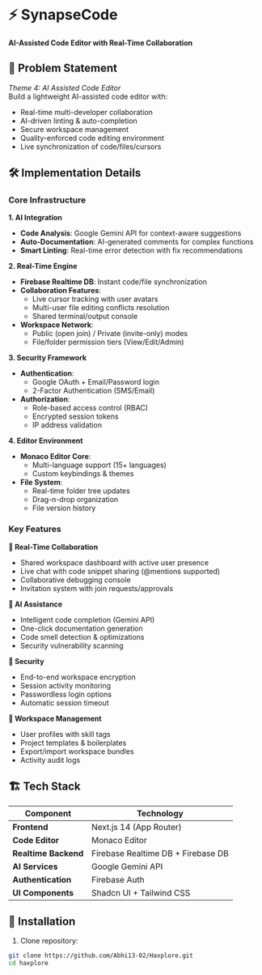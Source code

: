 ﻿# ⚡ SynapseCode  
**AI-Assisted Code Editor with Real-Time Collaboration**

## 🎯 Problem Statement
*Theme 4: AI Assisted Code Editor*  
Build a lightweight AI-assisted code editor with:
- Real-time multi-developer collaboration 
- AI-driven linting & auto-completion
- Secure workspace management
- Quality-enforced code editing environment
- Live synchronization of code/files/cursors

## 🛠️ Implementation Details
### Core Infrastructure
**1. AI Integration**  
- **Code Analysis**: Google Gemini API for context-aware suggestions
- **Auto-Documentation**: AI-generated comments for complex functions
- **Smart Linting**: Real-time error detection with fix recommendations

**2. Real-Time Engine**  
- **Firebase Realtime DB**: Instant code/file synchronization
- **Collaboration Features**:
  - Live cursor tracking with user avatars
  - Multi-user file editing conflicts resolution
  - Shared terminal/output console
- **Workspace Network**:
  - Public (open join) / Private (invite-only) modes
  - File/folder permission tiers (View/Edit/Admin)

**3. Security Framework**  
- **Authentication**:
  - Google OAuth + Email/Password login
  - 2-Factor Authentication (SMS/Email)
- **Authorization**:
  - Role-based access control (RBAC)
  - Encrypted session tokens
  - IP address validation

**4. Editor Environment**  
- **Monaco Editor Core**:
  - Multi-language support (15+ languages)
  - Custom keybindings & themes
- **File System**:
  - Real-time folder tree updates
  - Drag-n-drop organization
  - File version history

### Key Features
**👥 Real-Time Collaboration**  
- Shared workspace dashboard with active user presence
- Live chat with code snippet sharing (@mentions supported)
- Collaborative debugging console
- Invitation system with join requests/approvals

**🤖 AI Assistance**  
- Intelligent code completion (Gemini API)
- One-click documentation generation
- Code smell detection & optimizations
- Security vulnerability scanning

**🔐 Security**  
- End-to-end workspace encryption
- Session activity monitoring
- Passwordless login options
- Automatic session timeout

**📂 Workspace Management**  
- User profiles with skill tags
- Project templates & boilerplates
- Export/import workspace bundles
- Activity audit logs

## 🏗️ Tech Stack
| Component               | Technology                          |
|-------------------------|-------------------------------------|
| **Frontend**            | Next.js 14 (App Router)             |
| **Code Editor**         | Monaco Editor|
| **Realtime Backend**    | Firebase Realtime DB + Firebase DB  |
| **AI Services**         | Google Gemini API                   |
| **Authentication**      | Firebase Auth|
| **UI Components**       | Shadcn UI + Tailwind CSS            |

## 🚀 Installation
1. Clone repository:
```bash
git clone https://github.com/Abhi13-02/Haxplore.git
cd haxplore

